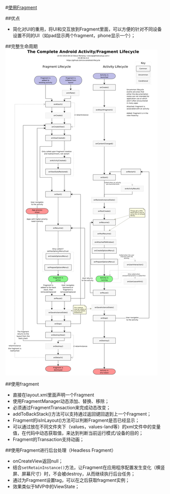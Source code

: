 #[使用Fragment](http://www.vogella.com/tutorials/AndroidFragments/article.html)

##优点
+  简化对UI的重用，将UI和交互放到Fragment里面，可以方便的针对不同设备设置不同的UI（如pad显示两个fragment，phone显示一个）；

##完整生命周期
![FullFragmentAndActivityLifeCycle.png](assets/FullFragmentAndActivityLifeCycle.png)

##使用fragment
+  直接在layout.xml里面声明一个Fragment
+  使用FragmentManager动态添加、替换、移除；
  +  必须通过FragmentTransaction来完成动态改变；
  +  addToBackStack()方法可以支持通过返回键回退到上一个Fragment；
+  Fragment的isInLayout()方法可以判断Fragment是否已经显示；
+  可以通过放在不同文件夹下（values，values-land等）的xml文件中的变量值，在代码中动态获取值，来达到判断当前运行模式/设备的目的；
+  Fragment的Transaction支持动画；

##使用Fragment进行后台处理（Headless Fragment）
+  onCreateView返回null；
+  结合`setRetainInstance()`方法，让Fragment在应用程序配置发生变化（横竖屏、屏幕尺寸）时，不会被destroy，从而继续执行后台任务；
+  通过为Fragment设置tag，可以在之后获取fragment实例；
+  效果类似于MVP中的ViewState；
